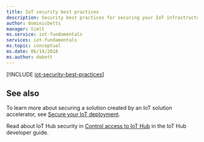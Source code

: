 ```yaml
---
title: IoT security best practices 
description: Security best practices for securing your IoT infrastructure
author: dominicbetts
manager: timlt
ms.service: iot-fundamentals
services: iot-fundamentals
ms.topic: conceptual
ms.date: 06/14/2018
ms.author: dobett
---
```


[!INCLUDE [iot-security-best-practices](../../includes/iot-security-best-practices.md)]

## See also
To learn more about securing a solution created by an IoT solution accelerator, see [Secure your IoT deployment][lnk-security-deployment].

Read about IoT Hub security in [Control access to IoT Hub][lnk-devguide-security] in the IoT Hub developer guide.

[lnk-security-deployment]: iot-security-deployment.md
[lnk-devguide-security]: /azure/iot-hub/iot-hub-devguide-security.md

